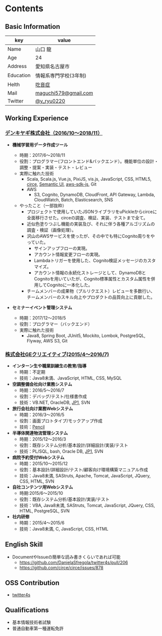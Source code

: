 # Contents
## Basic Information
|key|value|
|---|-----|
|Name|山口 龍|
|Age|24|
|Address|愛知県名古屋市|
|Education|情報系専門学校(3年制)|
|Helth|[吃音症](https://ja.wikipedia.org/wiki/%E5%90%83%E9%9F%B3%E7%97%87)
|Mail|maguchi579@gmail.com|
|Twitter|[@y_ryu0220](http://twitter.com/y_ryu0220)|

## Working Experience
### [デンキヤギ株式会社（2016/10〜2018/11）](https://www.denkiyagi.jp)
- **機械学習用データ作成ツール**
  - 時期：2017/6〜2018/11
  - 役割：プログラマー(フロントエンド&バックエンド）。機能単位の設計・調整・提案・実装・テスト・レビュー
  - 実際に触れた技術
    - Scala, Scala.js, Vue.js, PixiJS, vis.js, JavaScript, CSS, HTML5, [circe](https://github.com/circe), [Semantic UI](https://github.com/Semantic-Org/Semantic-UI), [aws-sdk-js](https://github.com/aws/aws-sdk-js), Git
    - AWS
      - S3, Cognito, DynamoDB, CloudFront, API Gateway, Lambda, CloudWatch, Batch, Elasticsearch, SNS
  - やったこと（一部抜粋）
    - プロジェクトで使用していたJSONライブラリをuPickleからcirceに全面移行させた。circeの調査、検証、実装、テストまで全て。
    - 近似色塗りつぶし機能の実装及び、それに伴う各種アルゴリズムの調査・検証（画像処理）。
    - 沢山のAWSサービスを使ったが、その中でも特にCognito周りをやっていた。
      - サインアップフローの実現。
      - アカウント情報変更フローの実現。
      - Lambdaトリガーを使用した、Cognito検証メッセージのカスタマイズ。
      - アカウント情報の永続化ストレージとして、DynamoDBとCognitoを用いていたが、Cognito標準属性とカスタム属性を併用してCognitoに一本化した。
    - チームメンバーの成果物（プルリクエスト）レビューを多数行い、チームメンバーのスキル向上やプロダクトの品質向上に貢献した。  
      
- **セミナーイベント管理システム**
  - 時期：2017/12〜2018/5
  - 役割：プログラマー（バックエンド）
  - 実際に触れた技術
    - Java8, Spring Boot, JUnit5, Mockito, Lombok, PostgreSQL, Flyway, AWS S3, Git
### [株式会社GEクリエイティブ(2015/4〜2016/7)](https://ge-creative.co.jp/)
- **インターン生や職業訓練生の教育/指導**
  - 時期：不定期
  - 技術：Java8未満、JavaScript, HTML, CSS, MySQL
- **空調整備会社向け業務システム**
  - 時期：2016/5〜2016/7
  - 役割：デバッグ/テスト/仕様書作成
  - 技術：VB.NET, OracleDB, [JP1](http://www.hitachi.co.jp/Prod/comp/soft1/jp1/), SVN 
- **旅行会社向け業務Webシステム** 
  - 時期：2016/3〜2016/5
  - 役割：画面プロトタイプ/モックアップ作成
  - 技術：[Pencil](http://pencil.evolus.vn/)
- **半導体関連物流管理システム**
  - 時期：2015/12〜2016/3
  - 役割：既存システム分析/基本設計/詳細設計/実装/テスト
  - 技術：PL/SQL, bash, Oracle DB, [JP1](http://www.hitachi.co.jp/Prod/comp/soft1/jp1/), SVN
- **病院予約受付Webシステム**
  - 時期：2015/10〜2015/12
  - 役割：基本設計/詳細設計/テスト/顧客向け環境構築マニュアル作成
  - 技術：Java8未満, SAStruts, Apache, Tomcat, JavaScript, JQuery, CSS, HTML, SVN
- **自社コンテンツ用Webシステム**
  - 時期:2015/6〜2015/10
  - 役割：既存システム分析/基本設計/実装/テスト
  - 技術：VBA, Java8未満, SAStruts, Tomcat, JavaScript, JQuery, CSS, HTML, PostgreSQL, SVN
- **社内研修**
  - 時期：2015/4〜2015/6
  - 技術：Java8未満, C, JavaScript, CSS, HTML
    
## English Skill
- DocumentやIssueの簡単な読み書きくらいであれば可能
  - https://github.com/DanielaSfregola/twitter4s/pull/206
  - https://github.com/circe/circe/issues/878
     
## OSS Contribution
- [twitter4s](https://github.com/DanielaSfregola/twitter4s)

## Qualifications
- 基本情報技術者試験
- 普通自動車第一種運転免許
